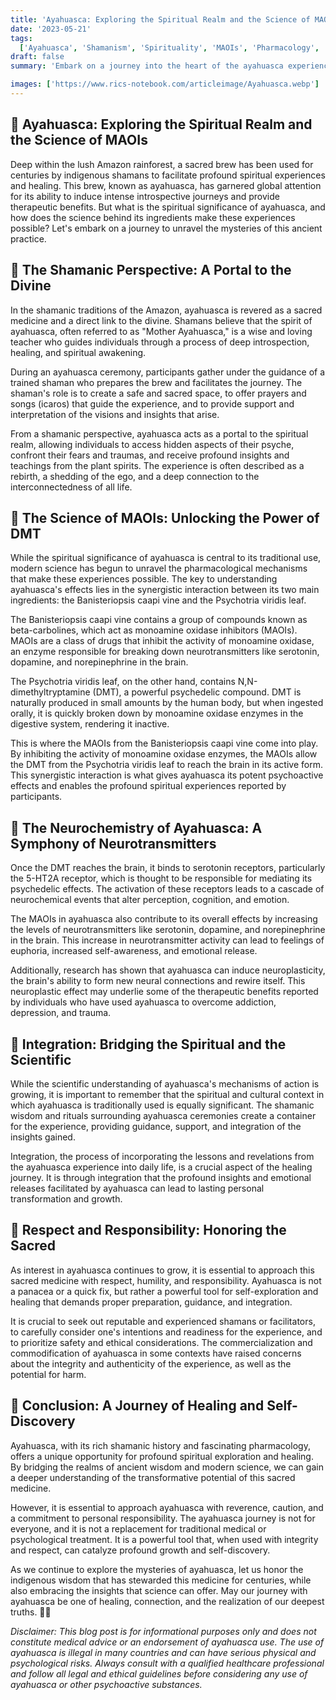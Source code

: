 ```yaml
---
title: 'Ayahuasca: Exploring the Spiritual Realm and the Science of MAOIs 🌿🔬'
date: '2023-05-21'
tags:
  ['Ayahuasca', 'Shamanism', 'Spirituality', 'MAOIs', 'Pharmacology', 'DMT', 'Traditional Medicine']
draft: false
summary: 'Embark on a journey into the heart of the ayahuasca experience, where ancient shamanic wisdom intertwines with modern scientific understanding. Explore the spiritual significance of this sacred brew and uncover the pharmacological mechanisms that make it a potent tool for inner exploration and healing. 🌈'

images: ['https://www.rics-notebook.com/articleimage/Ayahuasca.webp']
---
```


## 🌟 Ayahuasca: Exploring the Spiritual Realm and the Science of MAOIs

Deep within the lush Amazon rainforest, a sacred brew has been used for centuries by indigenous shamans to facilitate profound spiritual experiences and healing. This brew, known as ayahuasca, has garnered global attention for its ability to induce intense introspective journeys and provide therapeutic benefits. But what is the spiritual significance of ayahuasca, and how does the science behind its ingredients make these experiences possible? Let's embark on a journey to unravel the mysteries of this ancient practice.

## 🌿 The Shamanic Perspective: A Portal to the Divine

In the shamanic traditions of the Amazon, ayahuasca is revered as a sacred medicine and a direct link to the divine. Shamans believe that the spirit of ayahuasca, often referred to as "Mother Ayahuasca," is a wise and loving teacher who guides individuals through a process of deep introspection, healing, and spiritual awakening.

During an ayahuasca ceremony, participants gather under the guidance of a trained shaman who prepares the brew and facilitates the journey. The shaman's role is to create a safe and sacred space, to offer prayers and songs (icaros) that guide the experience, and to provide support and interpretation of the visions and insights that arise.

From a shamanic perspective, ayahuasca acts as a portal to the spiritual realm, allowing individuals to access hidden aspects of their psyche, confront their fears and traumas, and receive profound insights and teachings from the plant spirits. The experience is often described as a rebirth, a shedding of the ego, and a deep connection to the interconnectedness of all life.

## 🔬 The Science of MAOIs: Unlocking the Power of DMT

While the spiritual significance of ayahuasca is central to its traditional use, modern science has begun to unravel the pharmacological mechanisms that make these experiences possible. The key to understanding ayahuasca's effects lies in the synergistic interaction between its two main ingredients: the Banisteriopsis caapi vine and the Psychotria viridis leaf.

The Banisteriopsis caapi vine contains a group of compounds known as beta-carbolines, which act as monoamine oxidase inhibitors (MAOIs). MAOIs are a class of drugs that inhibit the activity of monoamine oxidase, an enzyme responsible for breaking down neurotransmitters like serotonin, dopamine, and norepinephrine in the brain.

The Psychotria viridis leaf, on the other hand, contains N,N-dimethyltryptamine (DMT), a powerful psychedelic compound. DMT is naturally produced in small amounts by the human body, but when ingested orally, it is quickly broken down by monoamine oxidase enzymes in the digestive system, rendering it inactive.

This is where the MAOIs from the Banisteriopsis caapi vine come into play. By inhibiting the activity of monoamine oxidase enzymes, the MAOIs allow the DMT from the Psychotria viridis leaf to reach the brain in its active form. This synergistic interaction is what gives ayahuasca its potent psychoactive effects and enables the profound spiritual experiences reported by participants.

## 🧠 The Neurochemistry of Ayahuasca: A Symphony of Neurotransmitters

Once the DMT reaches the brain, it binds to serotonin receptors, particularly the 5-HT2A receptor, which is thought to be responsible for mediating its psychedelic effects. The activation of these receptors leads to a cascade of neurochemical events that alter perception, cognition, and emotion.

The MAOIs in ayahuasca also contribute to its overall effects by increasing the levels of neurotransmitters like serotonin, dopamine, and norepinephrine in the brain. This increase in neurotransmitter activity can lead to feelings of euphoria, increased self-awareness, and emotional release.

Additionally, research has shown that ayahuasca can induce neuroplasticity, the brain's ability to form new neural connections and rewire itself. This neuroplastic effect may underlie some of the therapeutic benefits reported by individuals who have used ayahuasca to overcome addiction, depression, and trauma.

## 🌈 Integration: Bridging the Spiritual and the Scientific

While the scientific understanding of ayahuasca's mechanisms of action is growing, it is important to remember that the spiritual and cultural context in which ayahuasca is traditionally used is equally significant. The shamanic wisdom and rituals surrounding ayahuasca ceremonies create a container for the experience, providing guidance, support, and integration of the insights gained.

Integration, the process of incorporating the lessons and revelations from the ayahuasca experience into daily life, is a crucial aspect of the healing journey. It is through integration that the profound insights and emotional releases facilitated by ayahuasca can lead to lasting personal transformation and growth.

## 🙏 Respect and Responsibility: Honoring the Sacred

As interest in ayahuasca continues to grow, it is essential to approach this sacred medicine with respect, humility, and responsibility. Ayahuasca is not a panacea or a quick fix, but rather a powerful tool for self-exploration and healing that demands proper preparation, guidance, and integration.

It is crucial to seek out reputable and experienced shamans or facilitators, to carefully consider one's intentions and readiness for the experience, and to prioritize safety and ethical considerations. The commercialization and commodification of ayahuasca in some contexts have raised concerns about the integrity and authenticity of the experience, as well as the potential for harm.

## 🌿 Conclusion: A Journey of Healing and Self-Discovery

Ayahuasca, with its rich shamanic history and fascinating pharmacology, offers a unique opportunity for profound spiritual exploration and healing. By bridging the realms of ancient wisdom and modern science, we can gain a deeper understanding of the transformative potential of this sacred medicine.

However, it is essential to approach ayahuasca with reverence, caution, and a commitment to personal responsibility. The ayahuasca journey is not for everyone, and it is not a replacement for traditional medical or psychological treatment. It is a powerful tool that, when used with integrity and respect, can catalyze profound growth and self-discovery.

As we continue to explore the mysteries of ayahuasca, let us honor the indigenous wisdom that has stewarded this medicine for centuries, while also embracing the insights that science can offer. May our journey with ayahuasca be one of healing, connection, and the realization of our deepest truths. 🙏✨

_Disclaimer: This blog post is for informational purposes only and does not constitute medical advice or an endorsement of ayahuasca use. The use of ayahuasca is illegal in many countries and can have serious physical and psychological risks. Always consult with a qualified healthcare professional and follow all legal and ethical guidelines before considering any use of ayahuasca or other psychoactive substances._
